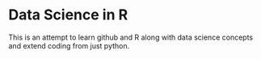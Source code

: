 # Data Science in R

This is an attempt to learn github and R along with data science concepts and extend coding from just python.

